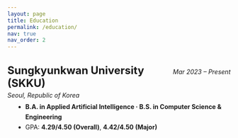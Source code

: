 ```yaml
---
layout: page
title: Education
permalink: /education/
nav: true
nav_order: 2
---
```


<br>

<div style="display:flex;justify-content:space-between;align-items:baseline;margin-bottom:0.3em;">
  <div style="font-size:1.5rem;"><strong>Sungkyunkwan University (SKKU)</strong></div>
  <div style="text-align:right;white-space:nowrap;"><em>Mar 2023 – Present</em></div>
</div>
<em>Seoul, Republic of Korea</em>  
<ul style="margin:0.4em 0 1.1em 1.2em;line-height:1.65;">
  <li><strong>B.A. in Applied Artificial Intelligence · B.S. in Computer Science & Engineering</strong></li>
  <li>GPA: <strong>4.29/4.50 (Overall)</strong>, <strong>4.42/4.50 (Major)</strong></li>
</ul>
